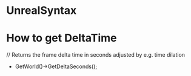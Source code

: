 # UnrealSyntax


# How to get DeltaTime 
// Returns the frame delta time in seconds adjusted by e.g. time dilation
* GetWorld()->GetDeltaSeconds();
